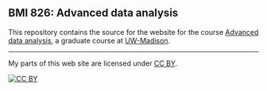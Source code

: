 ## BMI 826: Advanced data analysis

This repository contains the source for the website for the course
[Advanced data analysis](https://kbroman.org/AdvData),
a graduate course at
[UW-Madison](https://wisc.edu).

---

My parts of this web site are licensed under
[CC BY](https://creativecommons.org/licenses/by/3.0/).

[![CC BY](https://i.creativecommons.org/l/by/3.0/88x31.png)](https://creativecommons.org/licenses/by/3.0/)
